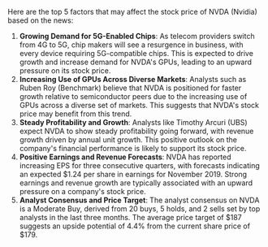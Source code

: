 Here are the top 5 factors that may affect the stock price of NVDA (Nvidia) based on the news:

1. **Growing Demand for 5G-Enabled Chips**: As telecom providers switch from 4G to 5G, chip makers will see a resurgence in business, with every device requiring 5G-compatible chips. This is expected to drive growth and increase demand for NVDA's GPUs, leading to an upward pressure on its stock price.
2. **Increasing Use of GPUs Across Diverse Markets**: Analysts such as Ruben Roy (Benchmark) believe that NVDA is positioned for faster growth relative to semiconductor peers due to the increasing use of GPUs across a diverse set of markets. This suggests that NVDA's stock price may benefit from this trend.
3. **Steady Profitability and Growth**: Analysts like Timothy Arcuri (UBS) expect NVDA to show steady profitability going forward, with revenue growth driven by annual unit growth. This positive outlook on the company's financial performance is likely to support its stock price.
4. **Positive Earnings and Revenue Forecasts**: NVDA has reported increasing EPS for three consecutive quarters, with forecasts indicating an expected $1.24 per share in earnings for November 2019. Strong earnings and revenue growth are typically associated with an upward pressure on a company's stock price.
5. **Analyst Consensus and Price Target**: The analyst consensus on NVDA is a Moderate Buy, derived from 20 buys, 5 holds, and 2 sells set by top analysts in the last three months. The average price target of $187 suggests an upside potential of 4.4% from the current share price of $179.